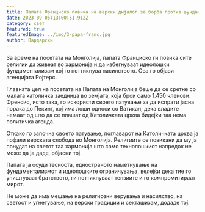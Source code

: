 ```yaml
---
title: Папата Франциско повика на верски дијалог за борба против фундаментализмот
date: 2023-09-05T13:00:51.912Z
category: свет
featured: true
featuredImage: ../img/3-papa-franc.jpg
author: Вардарски
---
```

За време на посетата на Монголија, папата Франциско ги повика сите религии да живеат во хармонија и да избегнуваат идеолошки фундаментализам кој го поттикнува насилството. Ова го објави агенцијата Ројтерс.

Главната цел на посетата на Папата на Монголија беше да се сретне со малата католичка заедница во земјата, која брои само 1.450 членови. Френсис, исто така, го искористи своето патување за да испрати јасна порака до Пекинг, кој има лоши односи со Ватикан, дека владите немаат од што да се плашат од Католичката црква бидејќи таа нема политичка агенда.

Откако го започна своето патување, поглаварот на Католичката црква ја пофали верската слобода во Монголија. Религиите се повикани да му ја понудат на светот таа хармонија што само технолошкиот напредок не може да ја даде, објасни тој.

Папата ја осуди тесноста, едностраното наметнување на фундаментализмот и идеолошките ограничувања, велејќи дека тие го уништуваат братството, ги поттикнуваат тензиите и го компромитираат мирот.

Не може да има мешање на религиозни верувања и насилство, на светост и угнетување, на верски традиции и секташизам, додаде тој.